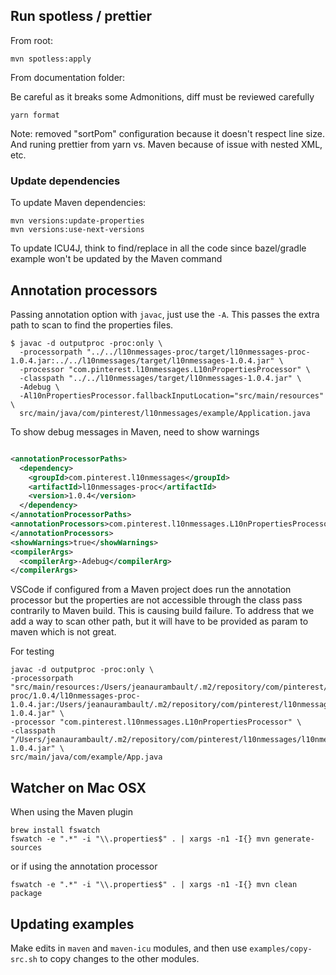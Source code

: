 
## Run spotless / prettier

From root:

```shell
mvn spotless:apply
```

From documentation folder:

Be careful as it breaks some Admonitions, diff must be reviewed carefully

```shell
yarn format
```

Note: removed "sortPom" configuration because it doesn't respect line size. And runing prettier
from yarn vs. Maven because of issue with nested XML, etc.

### Update dependencies

To update Maven dependencies:

```
mvn versions:update-properties
mvn versions:use-next-versions
```

To update ICU4J, think to find/replace in all the code since bazel/gradle example won't be updated
by the Maven command

## Annotation processors

Passing annotation option with `javac`, just use the `-A`. This passes the extra path to scan to
find the properties files.

```shell
$ javac -d outputproc -proc:only \
  -processorpath "../../l10nmessages-proc/target/l10nmessages-proc-1.0.4.jar:../../l10nmessages/target/l10nmessages-1.0.4.jar" \
  -processor "com.pinterest.l10nmessages.L10nPropertiesProcessor" \
  -classpath "../../l10nmessages/target/l10nmessages-1.0.4.jar" \
  -Adebug \
  -Al10nPropertiesProcessor.fallbackInputLocation="src/main/resources" \
  src/main/java/com/pinterest/l10nmessages/example/Application.java
```

To show debug messages in Maven, need to show warnings

```xml

<annotationProcessorPaths>
  <dependency>
    <groupId>com.pinterest.l10nmessages</groupId>
    <artifactId>l10nmessages-proc</artifactId>
    <version>1.0.4</version>
  </dependency>
</annotationProcessorPaths>
<annotationProcessors>com.pinterest.l10nmessages.L10nPropertiesProcessor
</annotationProcessors>
<showWarnings>true</showWarnings>
<compilerArgs>
  <compilerArg>-Adebug</compilerArg>
</compilerArgs>
```

VSCode if configured from a Maven project does run the annotation processor but the properties
are not accessible through the class pass contrarily to Maven build. This is causing build 
failure. To address that we add a way to scan other path, but it will have to be provided 
as param to maven which is not great.



For testing
```
javac -d outputproc -proc:only \
-processorpath "src/main/resources:/Users/jeanaurambault/.m2/repository/com/pinterest/l10nmessages/l10nmessages-proc/1.0.4/l10nmessages-proc-1.0.4.jar:/Users/jeanaurambault/.m2/repository/com/pinterest/l10nmessages/l10nmessages/1.0.4/l10nmessages-1.0.4.jar" \
-processor "com.pinterest.l10nmessages.L10nPropertiesProcessor" \
-classpath "/Users/jeanaurambault/.m2/repository/com/pinterest/l10nmessages/l10nmessages/1.0.4/l10nmessages-1.0.4.jar" \
src/main/java/com/example/App.java
```

## Watcher on Mac OSX

When using the Maven plugin

```
brew install fswatch
fswatch -e ".*" -i "\\.properties$" . | xargs -n1 -I{} mvn generate-sources
```

or if using the annotation processor

```
fswatch -e ".*" -i "\\.properties$" . | xargs -n1 -I{} mvn clean package
```

## Updating examples

Make edits in `maven` and `maven-icu` modules, and then use `examples/copy-src.sh` to copy
changes to the other modules.
